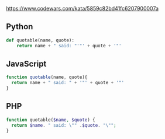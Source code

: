 https://www.codewars.com/kata/5859c82bd41fc6207900007a

## Python
```python
def quotable(name, quote):
    return name + " said: "'"' + quote + '"'
```

## JavaScript
```js
function quotable(name, quote){
  return name + " said: " + '"' + quote + '"'
}
```

## PHP
```php
function quotable($name, $quote) {
  return $name. " said: \"" .$quote. "\"";
}
```